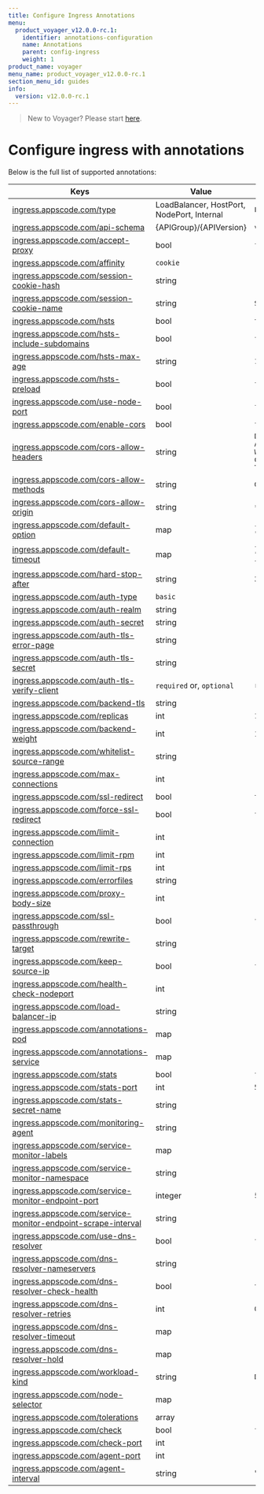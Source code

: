```yaml
---
title: Configure Ingress Annotations
menu:
  product_voyager_v12.0.0-rc.1:
    identifier: annotations-configuration
    name: Annotations
    parent: config-ingress
    weight: 1
product_name: voyager
menu_name: product_voyager_v12.0.0-rc.1
section_menu_id: guides
info:
  version: v12.0.0-rc.1
---
```


> New to Voyager? Please start [here](/products/voyager/v12.0.0-rc.1/concepts/overview).

# Configure ingress with annotations

Below is the full list of supported annotations:

|  Keys  |   Value   |  Default |
|--------|-----------|----------|
| [ingress.appscode.com/type](/products/voyager/v12.0.0-rc.1/concepts/README) | LoadBalancer, HostPort, NodePort, Internal | `LoadBalancer` |
| [ingress.appscode.com/api-schema](/products/voyager/v12.0.0-rc.1/concepts/overview) | {APIGroup}/{APIVersion} | `voyager.appscode.com/v1beta1` |
| [ingress.appscode.com/accept-proxy](/products/voyager/v12.0.0-rc.1/guides/ingress/configuration/accept-proxy) | bool | `false` |
| [ingress.appscode.com/affinity](/products/voyager/v12.0.0-rc.1/guides/ingress/http/sticky-session) | `cookie` | |
| [ingress.appscode.com/session-cookie-hash](/products/voyager/v12.0.0-rc.1/guides/ingress/http/sticky-session) | string | |
| [ingress.appscode.com/session-cookie-name](/products/voyager/v12.0.0-rc.1/guides/ingress/http/sticky-session) | string | `SERVERID` |
| [ingress.appscode.com/hsts](/products/voyager/v12.0.0-rc.1/guides/ingress/http/hsts) | bool | `true` |
| [ingress.appscode.com/hsts-include-subdomains](/products/voyager/v12.0.0-rc.1/guides/ingress/http/hsts) | bool | `false` |
| [ingress.appscode.com/hsts-max-age](/products/voyager/v12.0.0-rc.1/guides/ingress/http/hsts) | string | `15768000` |
| [ingress.appscode.com/hsts-preload](/products/voyager/v12.0.0-rc.1/guides/ingress/http/hsts) | bool | `false` |
| [ingress.appscode.com/use-node-port](/products/voyager/v12.0.0-rc.1/concepts/ingress-types/nodeport) | bool | `false` |
| [ingress.appscode.com/enable-cors](/products/voyager/v12.0.0-rc.1/guides/ingress/http/cors) | bool | `false` |
| [ingress.appscode.com/cors-allow-headers](/products/voyager/v12.0.0-rc.1/guides/ingress/http/cors) | string | `DNT,X-CustomHeader,Keep-Alive,User-Agent,X-Requested-With,If-Modified-Since,Cache-Control,Content-Type,Authorization` |
| [ingress.appscode.com/cors-allow-methods](/products/voyager/v12.0.0-rc.1/guides/ingress/http/cors) | string | `GET,PUT,POST,DELETE,PATCH,OPTIONS` |
| [ingress.appscode.com/cors-allow-origin](/products/voyager/v12.0.0-rc.1/guides/ingress/http/cors) | string | `*` |
| [ingress.appscode.com/default-option](/products/voyager/v12.0.0-rc.1/guides/ingress/configuration/default-options) | map | `{"http-server-close": "true", "dontlognull": "true"}` |
| [ingress.appscode.com/default-timeout](/products/voyager/v12.0.0-rc.1/guides/ingress/configuration/default-timeouts) | map | `{"connect": "5s", "server": "50s", "client": "50s", "client-fin": "50s", "tunnel": "50s"}` |
| [ingress.appscode.com/hard-stop-after](/products/voyager/v12.0.0-rc.1/guides/ingress/configuration/hard-stop-after) | string | `30s` |
| [ingress.appscode.com/auth-type](/products/voyager/v12.0.0-rc.1/guides/ingress/security/basic-auth) | `basic` | |
| [ingress.appscode.com/auth-realm](/products/voyager/v12.0.0-rc.1/guides/ingress/security/basic-auth) | string | |
| [ingress.appscode.com/auth-secret](/products/voyager/v12.0.0-rc.1/guides/ingress/security/basic-auth) | string | |
| [ingress.appscode.com/auth-tls-error-page](/products/voyager/v12.0.0-rc.1/guides/ingress/security/tls-auth) | string | |
| [ingress.appscode.com/auth-tls-secret](/products/voyager/v12.0.0-rc.1/guides/ingress/security/tls-auth) | string | |
| [ingress.appscode.com/auth-tls-verify-client](/products/voyager/v12.0.0-rc.1/guides/ingress/security/tls-auth) | `required` or, `optional` | `required` |
| [ingress.appscode.com/backend-tls](/products/voyager/v12.0.0-rc.1/guides/ingress/tls/backend-tls) | string | |
| [ingress.appscode.com/replicas](/products/voyager/v12.0.0-rc.1/guides/ingress/scaling) | int | `1` |
| [ingress.appscode.com/backend-weight](/products/voyager/v12.0.0-rc.1/guides/ingress/http/blue-green-deployment) | int | 1 |
| [ingress.appscode.com/whitelist-source-range](/products/voyager/v12.0.0-rc.1/guides/ingress/configuration/whitelist) | string | |
| [ingress.appscode.com/max-connections](/products/voyager/v12.0.0-rc.1/guides/ingress/configuration/max-connections) | int | |
| [ingress.appscode.com/ssl-redirect](/products/voyager/v12.0.0-rc.1/guides/ingress/configuration/ssl-redirect) | bool | `true` |
| [ingress.appscode.com/force-ssl-redirect](/products/voyager/v12.0.0-rc.1/guides/ingress/configuration/ssl-redirect) | bool | `false` |
| [ingress.appscode.com/limit-connection](/products/voyager/v12.0.0-rc.1/guides/ingress/configuration/rate-limit) | int | |
| [ingress.appscode.com/limit-rpm](/products/voyager/v12.0.0-rc.1/guides/ingress/configuration/rate-limit) | int | |
| [ingress.appscode.com/limit-rps](/products/voyager/v12.0.0-rc.1/guides/ingress/configuration/rate-limit) | int | |
| [ingress.appscode.com/errorfiles](/products/voyager/v12.0.0-rc.1/guides/ingress/configuration/error-files) | string | |
| [ingress.appscode.com/proxy-body-size](/products/voyager/v12.0.0-rc.1/guides/ingress/configuration/body-size) | int | |
| [ingress.appscode.com/ssl-passthrough](/products/voyager/v12.0.0-rc.1/guides/ingress/configuration/ssl-passthrough) | bool | `false` |
| [ingress.appscode.com/rewrite-target](/products/voyager/v12.0.0-rc.1/guides/ingress/configuration/rewrite-target) | string | |
| [ingress.appscode.com/keep-source-ip](/products/voyager/v12.0.0-rc.1/guides/ingress/configuration/keep-source-ip) | bool | `false` |
| [ingress.appscode.com/health-check-nodeport](/products/voyager/v12.0.0-rc.1/guides/ingress/configuration/keep-source-ip) | int | |
| [ingress.appscode.com/load-balancer-ip](/products/voyager/v12.0.0-rc.1/guides/ingress/configuration/loadbalancer-ip) | string | |
| [ingress.appscode.com/annotations-pod](/products/voyager/v12.0.0-rc.1/guides/ingress/configuration/pod-annotations) | map | |
| [ingress.appscode.com/annotations-service](/products/voyager/v12.0.0-rc.1/guides/ingress/configuration/service-annotations) | map | |
| [ingress.appscode.com/stats](/products/voyager/v12.0.0-rc.1/guides/ingress/monitoring/haproxy-stats) | bool | `false` |
| [ingress.appscode.com/stats-port](/products/voyager/v12.0.0-rc.1/guides/ingress/monitoring/haproxy-stats) | int | `56789` |
| [ingress.appscode.com/stats-secret-name](/products/voyager/v12.0.0-rc.1/guides/ingress/monitoring/haproxy-stats) | string | |
| [ingress.appscode.com/monitoring-agent](/products/voyager/v12.0.0-rc.1/guides/ingress/monitoring/using-coreos-prometheus-operator) | string  |         |
| [ingress.appscode.com/service-monitor-labels](/products/voyager/v12.0.0-rc.1/guides/ingress/monitoring/using-coreos-prometheus-operator) | map     |         |
| [ingress.appscode.com/service-monitor-namespace](/products/voyager/v12.0.0-rc.1/guides/ingress/monitoring/using-coreos-prometheus-operator) | string  |         |
| [ingress.appscode.com/service-monitor-endpoint-port](/products/voyager/v12.0.0-rc.1/guides/ingress/monitoring/using-coreos-prometheus-operator) | integer | 56790   |
| [ingress.appscode.com/service-monitor-endpoint-scrape-interval](/products/voyager/v12.0.0-rc.1/guides/ingress/monitoring/using-coreos-prometheus-operator) | string  |         |
| [ingress.appscode.com/use-dns-resolver](/products/voyager/v12.0.0-rc.1/guides/ingress/http/external-svc#using-external-domain) | bool | `false` |
| [ingress.appscode.com/dns-resolver-nameservers](/products/voyager/v12.0.0-rc.1/guides/ingress/http/external-svc#using-external-domain) | string | |
| [ingress.appscode.com/dns-resolver-check-health](/products/voyager/v12.0.0-rc.1/guides/ingress/http/external-svc#using-external-domain) | bool | `true` |
| [ingress.appscode.com/dns-resolver-retries](/products/voyager/v12.0.0-rc.1/guides/ingress/http/external-svc#using-external-domain) | int | `0` |
| [ingress.appscode.com/dns-resolver-timeout](/products/voyager/v12.0.0-rc.1/guides/ingress/http/external-svc#using-external-domain) | map | |
| [ingress.appscode.com/dns-resolver-hold](/products/voyager/v12.0.0-rc.1/guides/ingress/http/external-svc#using-external-domain) | map | |
| [ingress.appscode.com/workload-kind](/products/voyager/v12.0.0-rc.1/guides/ingress/pod-placement#choosing-workload-kind) | string | `Deployment` |
| [ingress.appscode.com/node-selector](/products/voyager/v12.0.0-rc.1/guides/ingress/pod-placement#using-node-selector) | map | |
| [ingress.appscode.com/tolerations](/products/voyager/v12.0.0-rc.1/guides/ingress/pod-placement#using-taints-and-toleration) | array | |
| [ingress.appscode.com/check](/products/voyager/v12.0.0-rc.1/guides/ingress/configuration/health-check) | bool | `false` |
| [ingress.appscode.com/check-port](/products/voyager/v12.0.0-rc.1/guides/ingress/configuration/health-check) | int | |
| [ingress.appscode.com/agent-port](/products/voyager/v12.0.0-rc.1/guides/ingress/configuration/agent-check) | int | |
| [ingress.appscode.com/agent-interval](/products/voyager/v12.0.0-rc.1/guides/ingress/configuration/agent-check) | string | "2000ms" |
